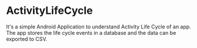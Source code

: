 # ActivityLifeCycle

It's a simple Android Application to understand Activity Life Cycle of an app. The app stores the life cycle events in a database and the data can be exported to CSV.
